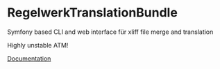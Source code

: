 RegelwerkTranslationBundle
==========================

Symfony based CLI and web interface für xliff file merge and translation

Highly unstable ATM!

[Documentation]()